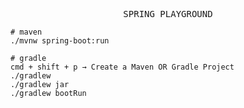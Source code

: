 <p align="center">
    <samp>
     SPRING PLAYGROUND
    </samp>
</p>

```
# maven
./mvnw spring-boot:run

# gradle
cmd + shift + p → Create a Maven OR Gradle Project
./gradlew
./gradlew jar
./gradlew bootRun
```
